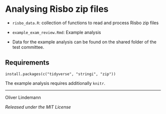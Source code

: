 # Analysing Risbo zip files


* `risbo_data.R`: collection of functions to read and process Risbo zip files
* `example_exam_review.Rmd`:  Example analysis

* Data for the example analysis can be found on the shared folder of the test committee.


## Requirements

`install.packages(c("tidyverse", "stringi", "zip"))`

The example analysis requires additionally `knitr`.

---
Oliver Lindemann

*Released under the MIT License*
